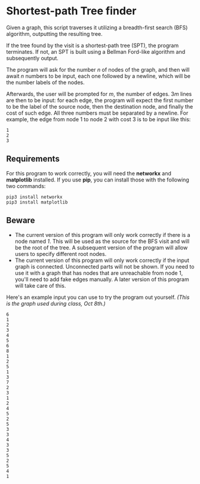 # Shortest-path Tree finder
Given a graph, this script traverses it utilizing a breadth-first search (BFS) algorithm, outputting the resulting tree.

If the tree found by the visit is a shortest-path tree (SPT), the program terminates. If not, an SPT is built using a Bellman Ford-like algorithm and subsequently output.

The program will ask for the number *n* of nodes of the graph, and then will await *n* numbers to be input, each one followed by a newline, which will be the number labels of the nodes.

Afterwards, the user will be prompted for *m*, the number of edges. 3*m* lines are then to be input: for each edge, the program will expect the first number to be the label of the source node, then the destination node, and finally the cost of such edge.
All three numbers must be separated by a newline. For example, the edge from node 1 to node 2 with cost 3 is to be input like this:

```
1
2
3
```
## Requirements
For this program to work correctly, you will need the **networkx** and **matplotlib** installed.
If you use **pip**, you can install those with the following two commands:

```
pip3 install networkx
pip3 install matplotlib
```


## Beware
- The current version of this program will only work correctly if there is a node named *1*. This will be used as the source for the BFS visit and will be the root of the tree.
A subsequent version of the program will allow users to specify different root nodes.
- The current version of this program will only work correctly if the input graph is connected. Unconnected parts will not be shown. If you need to use it with a graph that has nodes that are unreachable from node 1, you'll need to add fake edges manually. A later version of this program will take care of this.

Here's an example input you can use to try the program out yourself. *(This is the graph used during class, Oct 8th.)*

```
6
1
2
3
4
5
6
8
1
2
5
1
3
7
2
3
1
2
4
5
2
5
3
3
4
3
3
5
2
5
4
1
```
